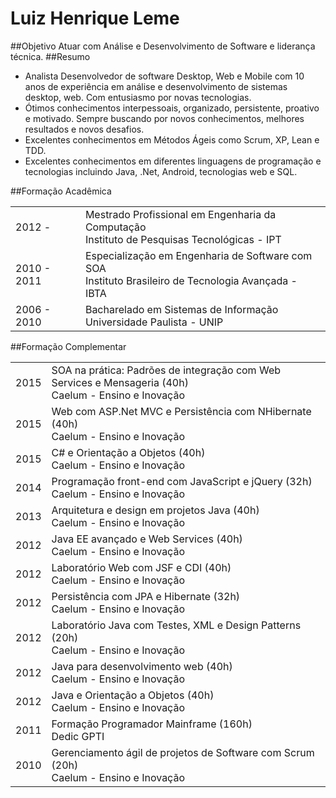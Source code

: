 # Luiz Henrique Leme
##Objetivo
Atuar com Análise e Desenvolvimento de Software e liderança técnica.
##Resumo
<ul>
<li>Analista Desenvolvedor de software Desktop, Web e Mobile com 10 anos de experiência em análise e desenvolvimento de sistemas desktop, web. Com entusiasmo por novas tecnologias.</li>
<li>Ótimos conhecimentos interpessoais, organizado, persistente, proativo e motivado. Sempre buscando por novos conhecimentos, melhores resultados e novos desafios.</li>
<li>Excelentes conhecimentos em Métodos Ágeis como Scrum, XP, Lean e TDD.</li>
<li>Excelentes conhecimentos em diferentes linguagens de programação e tecnologias incluindo Java, .Net, Android, tecnologias web e SQL.</li>
</ul>
##Formação Acadêmica
<table>
  <tr>
    <td>2012 - </td>
    <td>
      Mestrado Profissional em Engenharia da Computação </br>
      Instituto de Pesquisas Tecnológicas - IPT
    </td>
  </tr>
    <td>2010 - 2011 </td>
    <td>
      Especialização em Engenharia de Software com SOA </br>
      Instituto Brasileiro de Tecnologia Avançada - IBTA
    </td>
  </tr>
  </tr>
  <td>2006 - 2010 </td>
    <td>
      Bacharelado em Sistemas de Informação </br>
      Universidade Paulista - UNIP
    </td>
  </tr>  
</table>
##Formação Complementar
<table>
  <tr>
    <td>2015</td>
    <td>
     SOA na prática: Padrões de integração com Web Services e Mensageria (40h)</br>
      Caelum - Ensino e Inovação
    </td>
  </tr>
  <tr>
    <td>2015</td>
    <td>
       Web com ASP.Net MVC e Persistência com NHibernate (40h)</br>
      Caelum - Ensino e Inovação
    </td>
  </tr>
  <tr>
  <td>2015</td>
    <td>
      C# e Orientação a Objetos (40h) </br>
      Caelum - Ensino e Inovação
    </td>
  </tr> 
  <tr>
  <td>2014</td>
    <td>
      Programação front-end com JavaScript e jQuery (32h) </br>
      Caelum - Ensino e Inovação
    </td>
  </tr>  
  <tr>
  <td>2013</td>
    <td>
      Arquitetura e design em projetos Java (40h) </br>
      Caelum - Ensino e Inovação
    </td>
  </tr>    
  <tr>
  <td>2012</td>
    <td>
      Java EE avançado e Web Services (40h) </br>
      Caelum - Ensino e Inovação
    </td>
  </tr>      
  <tr>
  <td>2012</td>
    <td>
      Laboratório Web com JSF e CDI (40h) </br>
      Caelum - Ensino e Inovação
    </td>
  </tr>
  <tr>
  <td>2012</td>
    <td>
      Persistência com JPA e Hibernate (32h) </br>
      Caelum - Ensino e Inovação
    </td>
  </tr>
  <tr>
  <td>2012</td>
    <td>
     Laboratório Java com Testes, XML e Design Patterns (20h) </br>
      Caelum - Ensino e Inovação
    </td>
  </tr>
  <tr>
  <td>2012</td>
    <td>
     Java para desenvolvimento web (40h) </br>
      Caelum - Ensino e Inovação
    </td>
  </tr>
  <tr>
  <td>2012</td>
    <td>
     Java e Orientação a Objetos (40h) </br>
      Caelum - Ensino e Inovação
    </td>
  </tr>
  <tr>
  <td>2011</td>
    <td>
      Formação Programador Mainframe (160h) </br>
      Dedic GPTI
    </td>
  </tr>     
  <tr>
  <td>2010</td>
    <td>
     Gerenciamento ágil de projetos de Software com Scrum (20h) </br>
      Caelum - Ensino e Inovação
    </td>
  </tr>  
</table>
